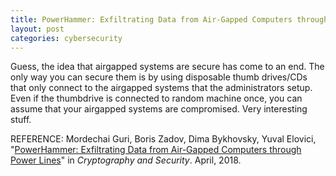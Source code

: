 ```yaml
---
title: PowerHammer: Exfiltrating Data from Air-Gapped Computers through Power Lines
layout: post
categories: cybersecurity
---
```


Guess, the idea that airgapped systems are secure has come to an end. The only way you can secure them is by using disposable thumb drives/CDs that only connect to the airgapped systems that the administrators setup. Even if the thumbdrive is connected to random machine once, you can assume that your airgapped systems are compromised. Very interesting stuff.

REFERENCE:
Mordechai Guri, Boris Zadov, Dima Bykhovsky, Yuval Elovici, "[PowerHammer: Exfiltrating Data from Air-Gapped Computers through Power Lines](https://arxiv.org/pdf/1804.04014.pdf)" in *Cryptography and Security*. April, 2018.
